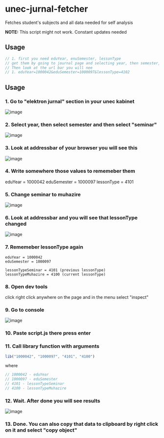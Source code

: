 # unec-jurnal-fetcher
Fetches student's subjects and all data needed for self analysis

**NOTE:** This script might not work. Constant updates needed

## Usage
```ts
// 1. first you need eduYear, enuSemester, lessonType
// get them by going to journal page and selecting year, then semester, then "seminar" section. 
// Then look at the url bar you will nee
// 1. eduYear=1000042&eduSemester=1000097&lessonType=4102
```

## Usage
### 1. Go to "elektron jurnal" section in your unec kabinet

![image](https://user-images.githubusercontent.com/77569421/207960933-557ceb43-eaf8-4f5a-b807-3519795bff65.png)

### 2. Select year, then select semester and then select "seminar"

![image](https://user-images.githubusercontent.com/77569421/207961147-9e3a3124-049b-4880-8b2b-54524bb8dd66.png)


### 3. Look at addressbar of your browser you will see this

![image](https://user-images.githubusercontent.com/77569421/207961246-94311242-6652-4acd-b3bc-a2311dbb25b9.png)

### 4. Write somewhere those values to rememeber them
eduYear = 1000042
eduSemester = 1000097
lessonType = 4101

### 5. Change seminar to muhazire

![image](https://user-images.githubusercontent.com/77569421/207961935-8f9d65c1-7d6d-4c7f-99d9-f443136645e2.png)

### 6. Look at addressbar and you will see that lessonType changed

![image](https://user-images.githubusercontent.com/77569421/207962030-010d1cd0-83d9-42bd-a9e9-e1a4a2db8e5f.png)

### 7. Rememeber lessonType again
```
eduYear = 1000042
eduSemester = 1000097

lessonTypeSeminar = 4101 (previous lessonType)
lessonTypeMuhazire = 4100 (current lessonType)
```

### 8. Open dev tools
click right click anywhere on the page and in the menu select "inspect"

### 9. Go to console

![image](https://user-images.githubusercontent.com/77569421/207962698-f408c412-45c3-48fa-afff-9da60666a986.png)

### 10. Paste script.js there press enter

### 11. Call library function with arguments
```ts
lib("1000042", "1000097", "4101", "4100")
```
where
```ts
// 1000042 - eduYear
// 1000097 - eduSemester
// 4101 - lessonTypeSeminar
// 4100 - lessonTypeMuhazire
```
### 12. Wait. After done you will see results

![image](https://user-images.githubusercontent.com/77569421/207963267-48a54acd-7b99-407d-a043-c07598f34e0f.png)

### 13. Done. You can also copy that data to clipboard by right click on it and select "copy object"
